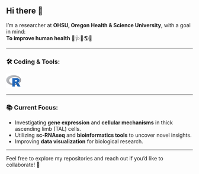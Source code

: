## Hi there 👋  

I’m a researcher at **OHSU, Oregon Health & Science University**, with a goal in mind:  
**To improve human health** 🧬🩺💡🌎🌱  

---

### 🛠️ Coding & Tools:
<img src="https://github.com/devicons/devicon/blob/master/icons/r/r-original.svg" title="R" alt="R" width="40" height="40"/>&nbsp;  
<!-- Add more icons if applicable -->

---

### 📚 Current Focus:
- Investigating **gene expression** and **cellular mechanisms** in thick ascending limb (TAL) cells.  
- Utilizing **sc-RNAseq** and **bioinformatics tools** to uncover novel insights.  
- Improving **data visualization** for biological research.  

---

Feel free to explore my repositories and reach out if you’d like to collaborate! 🚀  
